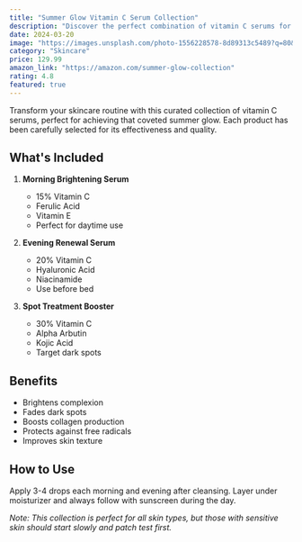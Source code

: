 ```yaml
---
title: "Summer Glow Vitamin C Serum Collection"
description: "Discover the perfect combination of vitamin C serums for that enviable summer glow. These carefully selected products will brighten, protect, and transform your skin."
date: 2024-03-20
image: "https://images.unsplash.com/photo-1556228578-8d89313c5489?q=80&w=2000"
category: "Skincare"
price: 129.99
amazon_link: "https://amazon.com/summer-glow-collection"
rating: 4.8
featured: true
---
```


Transform your skincare routine with this curated collection of vitamin C serums, perfect for achieving that coveted summer glow. Each product has been carefully selected for its effectiveness and quality.

## What's Included

1. **Morning Brightening Serum**
   - 15% Vitamin C
   - Ferulic Acid
   - Vitamin E
   - Perfect for daytime use

2. **Evening Renewal Serum**
   - 20% Vitamin C
   - Hyaluronic Acid
   - Niacinamide
   - Use before bed

3. **Spot Treatment Booster**
   - 30% Vitamin C
   - Alpha Arbutin
   - Kojic Acid
   - Target dark spots

## Benefits

- Brightens complexion
- Fades dark spots
- Boosts collagen production
- Protects against free radicals
- Improves skin texture

## How to Use

Apply 3-4 drops each morning and evening after cleansing. Layer under moisturizer and always follow with sunscreen during the day.

*Note: This collection is perfect for all skin types, but those with sensitive skin should start slowly and patch test first.* 